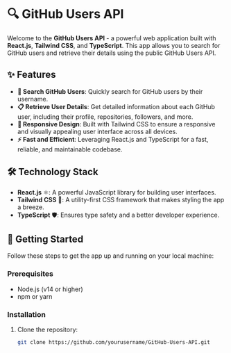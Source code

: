 # 🔍 GitHub Users API

Welcome to the **GitHub Users API** - a powerful web application built with **React.js**, **Tailwind CSS**, and **TypeScript**. This app allows you to search for GitHub users and retrieve their details using the public GitHub Users API.

## ✨ Features

- **🔎 Search GitHub Users**: Quickly search for GitHub users by their username.
- **📋 Retrieve User Details**: Get detailed information about each GitHub user, including their profile, repositories, followers, and more.
- **📱 Responsive Design**: Built with Tailwind CSS to ensure a responsive and visually appealing user interface across all devices.
- **⚡ Fast and Efficient**: Leveraging React.js and TypeScript for a fast, reliable, and maintainable codebase.

## 🛠️ Technology Stack

- **React.js** ⚛️: A powerful JavaScript library for building user interfaces.
- **Tailwind CSS** 🎨: A utility-first CSS framework that makes styling the app a breeze.
- **TypeScript** 🛡️: Ensures type safety and a better developer experience.

## 🚀 Getting Started

Follow these steps to get the app up and running on your local machine:

### Prerequisites

- Node.js (v14 or higher)
- npm or yarn

### Installation

1. Clone the repository:

   ```bash
   git clone https://github.com/yourusername/GitHub-Users-API.git
